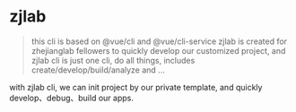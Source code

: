 # zjlab

> this cli is based on @vue/cli and @vue/cli-service
> zjlab is created for zhejianglab fellowers to quickly develop our customized project,
and zjlab cli is just one cli, do all things, includes create/develop/build/analyze and ...

with zjlab cli, we can init project by our private template,
and quickly develop、debug、build our apps.
